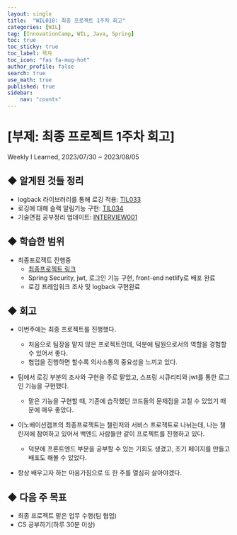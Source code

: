 ```yaml
---
layout: single
title:  "WIL010: 최종 프로젝트 1주차 회고"
categories: [WIL]
tag: [InnovationCamp, WIL, Java, Spring] 
toc: true
toc_sticky: true
toc_label: 목차
toc_icon: "fas fa-mug-hot"
author_profile: false
search: true
use_math: true
published: true
sidebar:
    nav: "counts"
---
```


# [부제: 최종 프로젝트 1주차 회고]
Weekly I Learned, 2023/07/30 ~ 2023/08/05

## ◆ 알게된 것들 정리
- logback 라이브러리를 통해 로깅 적용: [TIL033](https://yihwanryu.github.io/til/TIL033/)
- 로깅에 대해 슬랙 알림기능 구현: [TIL034](https://yihwanryu.github.io/til/TIL034/)
- 기술면접 공부정리 업데이트: [INTERVIEW001](https://yihwanryu.github.io/interview/INTERVIEW001/)

## ◆ 학습한 범위
- 최종프로젝트 진행중
  - [최종프로젝트 링크](https://perfect-sound-7e5.notion.site/Spring-11-SA-0f3b51a0d8ac462aace9d62f68a413b2)
  - Spring Security, jwt, 로그인 기능 구현, front-end netlify로 배포 완료
  - 로깅 프레임워크 조사 및 logback 구현완료

## ◆ 회고
- 이번주에는 최종 프로젝트를 진행했다.
  - 처음으로 팀장을 맡지 않은 프로젝트인데, 덕분에 팀원으로서의 역할을 경험할 수 있어서 좋다.
  - 협업을 진행하면 할수록 의사소통의 중요성을 느끼고 있다. 

- 팀에서 로깅 부분의 조사와 구현을 주로 맡았고, 스프링 시큐리티와 jwt를 통한 로그인 기능을 구현했다.
  - 맡은 기능을 구현할 때, 기존에 습작했던 코드들의 문제점을 고칠 수 있었기 때문에 매우 좋았다.

- 이노베이션캠프의 최종프로젝트는 챌린저와 서비스 프로젝트로 나뉘는데, 나는 챌린저에 참여하고 있어서 백엔드 사람들만 같이 프로젝트를 진행하고 있다. 
  - 덕분에 프론트엔드 부분을 공부할 수 있는 기회도 생겼고, 초기 페이지를 만들고 배포도 해볼 수 있었다.

- 항상 배우고자 하는 마음가짐으로 또 한 주를 열심히 살아야겠다. 

## ◆ 다음 주 목표
- 최종 프로젝트 맡은 업무 수행(팀 협업)
- CS 공부하기(하루 30분 이상)
